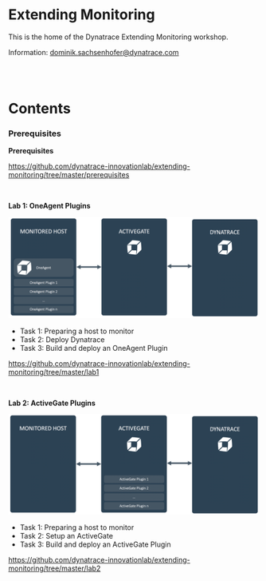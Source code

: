 # Extending Monitoring

This is the home of the Dynatrace Extending Monitoring workshop.

Information: dominik.sachsenhofer@dynatrace.com

<br>
<br>

# Contents

### Prerequisites

__Prerequisites__

https://github.com/dynatrace-innovationlab/extending-monitoring/tree/master/prerequisites

<br>

__Lab 1: OneAgent Plugins__

![Img](./assets/img1.png)

- Task 1: Preparing a host to monitor
- Task 2: Deploy Dynatrace
- Task 3: Build and deploy an OneAgent Plugin

https://github.com/dynatrace-innovationlab/extending-monitoring/tree/master/lab1

<br>

__Lab 2: ActiveGate Plugins__

![Img](./assets/img2.png)

- Task 1: Preparing a host to monitor
- Task 2: Setup an ActiveGate
- Task 3: Build and deploy an ActiveGate Plugin

https://github.com/dynatrace-innovationlab/extending-monitoring/tree/master/lab2

